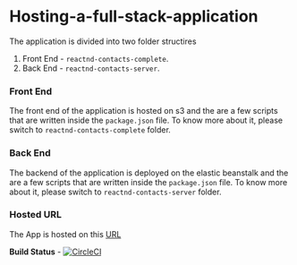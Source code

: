 # Hosting-a-full-stack-application

The application is divided into two folder structires
1. Front End - `reactnd-contacts-complete`.
2. Back End - `reactnd-contacts-server`.

### Front End
The front end of the application is hosted on s3 and the are a few scripts that are written inside the `package.json` file. To know more about it, please switch to `reactnd-contacts-complete` folder.

### Back End
The backend of the application is deployed on the elastic beanstalk and the are a few scripts that are written inside the `package.json` file. To know more about it, please switch to `reactnd-contacts-server` folder.

### Hosted URL
The App is hosted on this [URL](http://demo-app-198234.s3-website-us-east-1.amazonaws.com/)

**Build Status** - [![CircleCI](https://circleci.com/gh/anku580/Hosting-a-full-stack-application/tree/main.svg?style=svg)](https://circleci.com/gh/anku580/Hosting-a-full-stack-application/tree/main)
